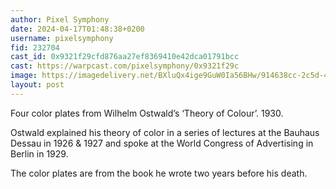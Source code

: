 ```yaml
---
author: Pixel Symphony 
date: 2024-04-17T01:48:38+0200
username: pixelsymphony
fid: 232704
cast_id: 0x9321f29cfd876aa27ef8369410e42dca01791bcc
cast: https://warpcast.com/pixelsymphony/0x9321f29c
image: https://imagedelivery.net/BXluQx4ige9GuW0Ia56BHw/914638cc-2c5d-4bbb-262a-7b74f1995600/original
layout: post
---
```

Four color plates from Wilhelm Ostwald’s ‘Theory of Colour’. 1930.  
  
Ostwald explained his theory of color in a series of lectures at the Bauhaus Dessau in 1926 & 1927 and spoke at the World Congress of Advertising in Berlin in 1929.   
  
The color plates are from the book he wrote two years before his death.  

<img src='https://imagedelivery.net/BXluQx4ige9GuW0Ia56BHw/914638cc-2c5d-4bbb-262a-7b74f1995600/original' alt='' referrerpolicy='no-referrer'/>